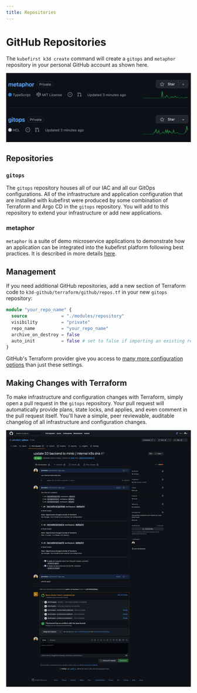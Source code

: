 ```yaml
---
title: Repositories
---
```


# GitHub Repositories

The `kubefirst k3d create` command will create a `gitops` and `metaphor` repository in your personal GitHub account as shown here.

![GitHub repositories](../../../img/common/github/repositories.png)

## Repositories

### `gitops`

The `gitops` repository houses all of our IAC and all our GitOps configurations. All of the infrastructure and application configuration that are installed with kubefirst were produced by some combination of Terraform and Argo CD in the `gitops` repository. You will add to this repository to extend your infrastructure or add new applications.

### metaphor

`metaphor` is a suite of demo microservice applications to demonstrate how an application can be integrated into the kubefirst platform following best practices. It is described in more details [here](@site/docs/common/metaphor.mdx).

## Management

If you need additional GitHub repositories, add a new section of Terraform code to `k3d-github/terraform/github/repos.tf` in your new `gitops` repository:

```terraform
module "your_repo_name" {
  source             = "./modules/repository"
  visibility         = "private"
  repo_name          = "your_repo_name"
  archive_on_destroy = false
  auto_init          = false # set to false if importing an existing repository
}
```

GitHub's Terraform provider give you access to [many more configuration options](https://registry.terraform.io/providers/integrations/github/latest/docs) than just these settings.

## Making Changes with Terraform

To make infrastructure and configuration changes with Terraform, simply open a pull request in the `gitops` repository. Your pull request will automatically provide plans, state locks, and applies, and even comment in the pull request itself. You'll have a simple, peer reviewable, auditable changelog of all infrastructure and configuration changes.

![Atlantis Example on GitHub](../../../img/common/github/atlantis.png)

